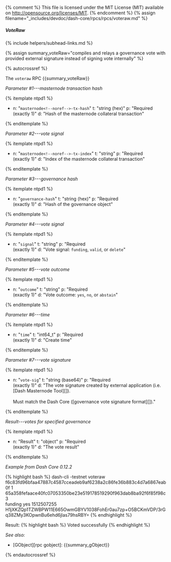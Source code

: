 {% comment %}
This file is licensed under the MIT License (MIT) available on
http://opensource.org/licenses/MIT.
{% endcomment %}
{% assign filename="_includes/devdoc/dash-core/rpcs/rpcs/voteraw.md" %}

##### VoteRaw
{% include helpers/subhead-links.md %}

{% assign summary_voteRaw="compiles and relays a governance vote with provided external signature instead of signing vote internally" %}

<!-- __ -->

{% autocrossref %}

The `voteraw` RPC {{summary_voteRaw}}


*Parameter #1---masternode transaction hash*

{% itemplate ntpd1 %}
- n: "`masternode<!--noref-->-tx-hash`"
  t: "string (hex)"
  p: "Required<br>(exactly 1)"
  d: "Hash of the masternode collateral transaction"

{% enditemplate %}

*Parameter #2---vote signal*

{% itemplate ntpd1 %}
- n: "`masternode<!--noref-->-tx-index`"
  t: "string"
  p: "Required<br>(exactly 1)"
  d: "Index of the masternode collateral transaction"

{% enditemplate %}

*Parameter #3---governance hash*

{% itemplate ntpd1 %}
- n: "`governance-hash`"
  t: "string (hex)"
  p: "Required<br>(exactly 1)"
  d: "Hash of the governance object"

{% enditemplate %}

*Parameter #4---vote signal*

{% itemplate ntpd1 %}
- n: "`signal`"
  t: "string"
  p: "Required<br>(exactly 1)"
  d: "Vote signal: `funding`, `valid`, or `delete`"

{% enditemplate %}

*Parameter #5---vote outcome*

{% itemplate ntpd1 %}
- n: "`outcome`"
  t: "string"
  p: "Required<br>(exactly 1)"
  d: "Vote outcome: `yes`, `no`, or `abstain`"

{% enditemplate %}

*Parameter #6---time*

{% itemplate ntpd1 %}
- n: "`time`"
  t: "int64_t"
  p: "Required<br>(exactly 1)"
  d: "Create time"

{% enditemplate %}

*Parameter #7---vote signature*

{% itemplate ntpd1 %}
- n: "`vote-sig`"
  t: "string (base64)"
  p: "Required<br>(exactly 1)"
  d: "The vote signature created by external application (i.e. [Dash Masternode Tool][]).<br><br>Must match the Dash Core ([governance vote signature format][])."

{% enditemplate %}


*Result---votes for specified governance*

{% itemplate ntpd1 %}
- n: "Result"
  t: "object"
  p: "Required<br>(exactly 1)"
  d: "The vote result"

{% enditemplate %}

*Example from Dash Core 0.12.2*

{% highlight bash %}
dash-cli -testnet voteraw \
f6c83fd96bfaa47887c4587cceadeb9af6238a2c86fe36b883c4d7a6867eab0f 1 \
65a358fefaace40fc07053350be23e519178519290f963dab8ba92f6f85f98c3 \
funding yes 1512507255 \
H1jXKZQp1TZWBPW11E665OwmGBYV1038FohEr0au7zp+O5BCKmVDP/3rGq38ZMy3KOpwnBu6ehd6jlas79hsRBY=
{% endhighlight %}

Result:
{% highlight bash %}
Voted successfully
{% endhighlight %}

*See also:*

* [GObject][rpc gobject]: {{summary_gObject}}

{% endautocrossref %}
